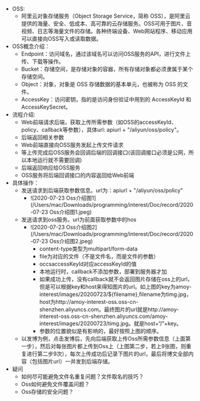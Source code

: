 * OSS:
  * 阿里云对象存储服务（Object Storage Service，简称 OSS），是阿里云提供的海量、安全、低成本、高可靠的云存储服务。OSS可用于图片、音视频、日志等海量文件的存储。各种终端设备、Web网站程序、移动应用可以直接向OSS写入或读取数据。
* OSS概念介绍：
  * Endpoint：访问域名，通过该域名可以访问OSS服务的API，进行文件上传、下载等操作。
  * Bucket：存储空间，是存储对象的容器，所有存储对象都必须隶属于某个存储空间。
  * Object：对象，对象是 OSS 存储数据的基本单元，也被称为 OSS 的文件。
  * AccessKey：访问密钥，指的是访问身份验证中用到的 AccessKeyId 和 AccessKeySecret。
* 流程介绍:
  * Web前端请求后端，获取上传所需参数（如OSS的accessKeyId、policy、callback等参数），具体url: apiurl + "/aliyun/oss/policy"。
  * 后端返回相关参数
  * Web前端直接向OSS服务发起上传文件请求
  * 等上传完成后OSS服务会回调后端的回调接口(该回调接口必须是公网，所以本地运行就不需要回调)
  * 后端返回响应给OSS服务
  * OSS服务将后端回调接口的内容返回给Web前端
* 具体操作：
  * 发送请求到后端获取参数信息。url为：apiurl + "/aliyun/oss/policy"  
    * ![2020-07-23 Oss介绍图1](/Users/mac/Downloads/programming/interest/Doc/record/2020-07-23 Oss介绍图1.jpeg)
  * 发送请求到oss服务。url为前面获取参数中的hos
    * ![2020-07-23 Oss介绍图2](/Users/mac/Downloads/programming/interest/Doc/record/2020-07-23 Oss介绍图2.jpeg)
      * content-type类型为multipart/form-data
      * file为对应的文件（不是文件名，而是文件的参数）
      * occsaccessKeyId对应accessKeyId的值
      * 本地运行时，callback不添加参数，部署到服务器才加
      * 如果成功上传，没有callback就不会返回图片存储在oss上的url，但是可以根据key和host来得知图片的url。如上图的key为amoy-interest/images/20200723/${filename},filename为timg.jpg，host为http://amoy-interest-oss.oss-cn-shenzhen.aliyuncs.com。最终图片的url就是http://amoy-interest-oss.oss-cn-shenzhen.aliyuncs.com/amoy-interest/images/20200723/timg.jpg。就是host+“/”+key。
      * 参数的位置貌似是有影响的，最好按照上图的顺序。
  * 以发博为例，点击发博后，先向后端获取上传Oss所需参数信息（上面第一步），然后对每张图片都上传到Oss上（上图第二步，若上9张图，则重复进行第二步9次），每次上传成功后记录下图片的url，最后将博文全部内容（包括图片url）一并发到后端存储。
* 疑问
  * 如何尽可能避免文件名重复问题？文件取名的技巧？
  * Oss如何避免文件覆盖问题？
  * Oss存储的安全问题？

